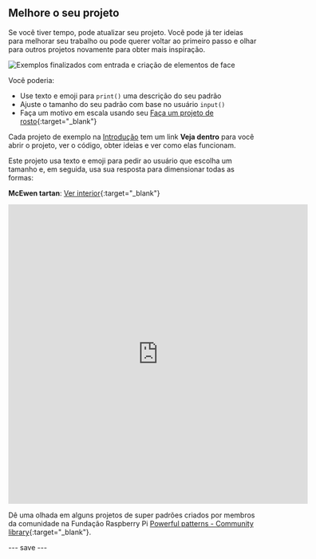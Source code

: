 ## Melhore o seu projeto

Se você tiver tempo, pode atualizar seu projeto. Você pode já ter ideias para melhorar seu trabalho ou pode querer voltar ao primeiro passo e olhar para outros projetos novamente para obter mais inspiração.

![Exemplos finalizados com entrada e criação de elementos de face](images/upgrade.gif)

Você poderia:
- Use texto e emoji para `print()` uma descrição do seu padrão
- Ajuste o tamanho do seu padrão com base no usuário `input()`
- Faça um motivo em escala usando seu [Faça um projeto de rosto](https://projects.raspberrypi.org/pt-BR/projects/make-a-face){:target="_blank"}

Cada projeto de exemplo na [Introdução](.) tem um link **Veja dentro** para você abrir o projeto, ver o código, obter ideias e ver como elas funcionam.

Este projeto usa texto e emoji para pedir ao usuário que escolha um tamanho e, em seguida, usa sua resposta para dimensionar todas as formas:

**McEwen tartan**: [Ver interior](https://editor.raspberrypi.org/pt-BR/projects/found-dock-trek){:target="_blank"}
<iframe src="https://editor.raspberrypi.org/pt-BR/embed/viewer/found-dock-trek" width="600" height="600" frameborder="0" marginwidth="0" marginheight="0" allowfullscreen>
</iframe>

Dê uma olhada em alguns projetos de super padrões criados por membros da comunidade na Fundação Raspberry Pi [Powerful patterns - Community library](https://wke.lt/w/s/yyNPQT){:target="_blank"}.

--- save ---

